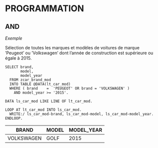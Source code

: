 # **PROGRAMMATION**

## **AND**

_Exemple_

Sélection de toutes les marques et modèles de voitures de marque ’Peugeot’ ou ’Volkswagen’ dont l’année de construction est supérieure ou égale à 2015.

```ABAP
SELECT brand,
       model,
       model_year
  FROM zcar_brand_mod
  INTO TABLE @DATA(lt_car_mod)
  WHERE ( brand    =  'PEUGEOT' OR brand = 'VOLKSWAGEN' )
    AND model_year >= '2015'.

DATA ls_car_mod LIKE LINE OF lt_car_mod.

LOOP AT lt_car_mod INTO ls_car_mod.
  WRITE:/ ls_car_mod-brand, ls_car_mod-model, ls_car_mod-model_year.
ENDLOOP.
```

| **BRAND**  | **MODEL** | **MODEL_YEAR** |
| ---------- | --------- | -------------- |
| VOLKSWAGEN | GOLF      | 2015           |

